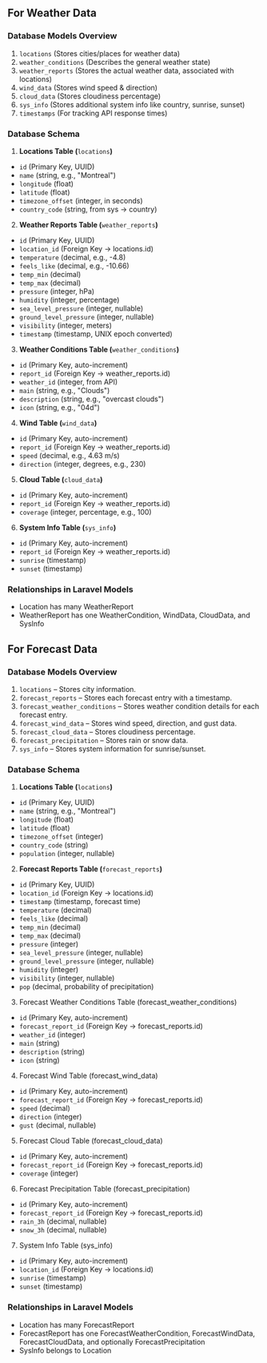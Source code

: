 ## For Weather Data

### Database Models Overview
1. `locations` (Stores cities/places for weather data)
2. `weather_conditions` (Describes the general weather state)
3. `weather_reports` (Stores the actual weather data, associated with locations)
4. `wind_data` (Stores wind speed & direction)
5. `cloud_data` (Stores cloudiness percentage)
6. `sys_info` (Stores additional system info like country, sunrise, sunset)
7. `timestamps` (For tracking API response times)

### Database Schema

1. **Locations Table (**`locations`**)**

- `id` (Primary Key, UUID)
- `name` (string, e.g., "Montreal")
- `longitude` (float)
- `latitude` (float)
- `timezone_offset` (integer, in seconds)
- `country_code` (string, from sys -> country)

2. **Weather Reports Table (**`weather_reports`**)**

- `id` (Primary Key, UUID)
- `location_id` (Foreign Key -> locations.id)
- `temperature` (decimal, e.g., -4.8)
- `feels_like` (decimal, e.g., -10.66)
- `temp_min` (decimal)
- `temp_max` (decimal)
- `pressure` (integer, hPa)
- `humidity` (integer, percentage)
- `sea_level_pressure` (integer, nullable)
- `ground_level_pressure` (integer, nullable)
- `visibility` (integer, meters)
- `timestamp` (timestamp, UNIX epoch converted)
3. **Weather Conditions Table (**`weather_conditions`**)**

- `id` (Primary Key, auto-increment)
- `report_id` (Foreign Key -> weather_reports.id)
- `weather_id` (integer, from API)
- `main` (string, e.g., "Clouds")
- `description` (string, e.g., "overcast clouds")
- `icon` (string, e.g., "04d")

4. **Wind Table (**`wind_data`**)**

- `id` (Primary Key, auto-increment)
- `report_id` (Foreign Key -> weather_reports.id)
- `speed` (decimal, e.g., 4.63 m/s)
- `direction` (integer, degrees, e.g., 230)

5. **Cloud Table (**`cloud_data`**)**

- `id` (Primary Key, auto-increment)
- `report_id` (Foreign Key -> weather_reports.id)
- `coverage` (integer, percentage, e.g., 100)

6. **System Info Table (**`sys_info`**)**

- `id` (Primary Key, auto-increment)
- `report_id` (Foreign Key -> weather_reports.id)
- `sunrise` (timestamp)
- `sunset` (timestamp)

### Relationships in Laravel Models
- Location has many WeatherReport
- WeatherReport has one WeatherCondition, WindData, CloudData, and SysInfo

## For Forecast Data

### Database Models Overview
1. `locations` – Stores city information.
2. `forecast_reports` – Stores each forecast entry with a timestamp.
3. `forecast_weather_conditions` – Stores weather condition details for each forecast entry.
4. `forecast_wind_data` – Stores wind speed, direction, and gust data.
5. `forecast_cloud_data` – Stores cloudiness percentage.
6. `forecast_precipitation` – Stores rain or snow data.
7. `sys_info` – Stores system information for sunrise/sunset.

### Database Schema
1. **Locations Table (**`locations`**)**

- `id` (Primary Key, UUID)
- `name` (string, e.g., "Montreal")
- `longitude` (float)
- `latitude` (float)
- `timezone_offset` (integer)
- `country_code` (string)
- `population` (integer, nullable)

2. **Forecast Reports Table (**`forecast_reports`**)**

- `id` (Primary Key, UUID)
- `location_id` (Foreign Key -> locations.id)
- `timestamp` (timestamp, forecast time)
- `temperature` (decimal)
- `feels_like` (decimal)
- `temp_min` (decimal)
- `temp_max` (decimal)
- `pressure` (integer)
- `sea_level_pressure` (integer, nullable)
- `ground_level_pressure` (integer, nullable)
- `humidity` (integer)
- `visibility` (integer, nullable)
- `pop` (decimal, probability of precipitation)

3. Forecast Weather Conditions Table (forecast_weather_conditions)

- `id` (Primary Key, auto-increment)
- `forecast_report_id` (Foreign Key -> forecast_reports.id)
- `weather_id` (integer)
- `main` (string)
- `description` (string)
- `icon` (string)

4. Forecast Wind Table (forecast_wind_data)

- `id` (Primary Key, auto-increment)
- `forecast_report_id` (Foreign Key -> forecast_reports.id)
- `speed` (decimal)
- `direction` (integer)
- `gust` (decimal, nullable)

5. Forecast Cloud Table (forecast_cloud_data)

- `id` (Primary Key, auto-increment)
- `forecast_report_id` (Foreign Key -> forecast_reports.id)
- `coverage` (integer)

6. Forecast Precipitation Table (forecast_precipitation)

- `id` (Primary Key, auto-increment)
- `forecast_report_id` (Foreign Key -> forecast_reports.id)
- `rain_3h` (decimal, nullable)
- `snow_3h` (decimal, nullable)

7. System Info Table (sys_info)

- `id` (Primary Key, auto-increment)
- `location_id` (Foreign Key -> locations.id)
- `sunrise` (timestamp)
- `sunset` (timestamp)

### Relationships in Laravel Models

- Location has many ForecastReport
- ForecastReport has one ForecastWeatherCondition, ForecastWindData, ForecastCloudData, and optionally ForecastPrecipitation
- SysInfo belongs to Location
